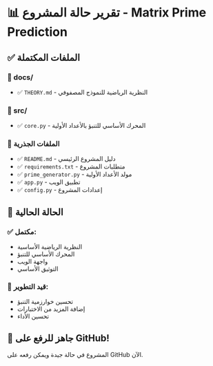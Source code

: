 # 📊 تقرير حالة المشروع - Matrix Prime Prediction

## ✅ الملفات المكتملة

### 📁 docs/
- ✅ `THEORY.md` - النظرية الرياضية للنموذج المصفوفي

### 📁 src/
- ✅ `core.py` - المحرك الأساسي للتنبؤ بالأعداد الأولية

### 📄 الملفات الجذرية
- ✅ `README.md` - دليل المشروع الرئيسي
- ✅ `requirements.txt` - متطلبات المشروع
- ✅ `prime_generator.py` - مولد الأعداد الأولية
- ✅ `app.py` - تطبيق الويب
- ✅ `config.py` - إعدادات المشروع

## 🎯 الحالة الحالية

### ✅ مكتمل:
- النظرية الرياضية الأساسية
- المحرك الأساسي للتنبؤ
- واجهة الويب
- التوثيق الأساسي

### 🔄 قيد التطوير:
- تحسين خوارزمية التنبؤ
- إضافة المزيد من الاختبارات
- تحسين الأداء

## 🚀 جاهز للرفع على GitHub!

المشروع في حالة جيدة ويمكن رفعه على GitHub الآن.
